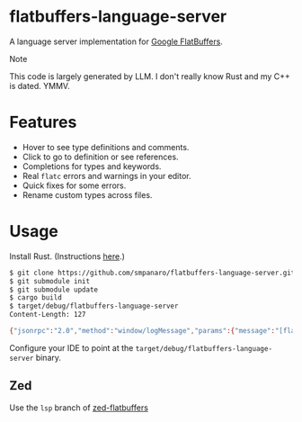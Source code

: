 # flatbuffers-language-server

A language server implementation for [Google FlatBuffers](https://flatbuffers.dev).

> [!NOTE]
> This code is largely generated by LLM. I don't really know Rust and my C++ is dated. YMMV.

# Features

- Hover to see type definitions and comments.
- Click to go to definition or see references.
- Completions for types and keywords.
- Real `flatc` errors and warnings in your editor.
- Quick fixes for some errors.
- Rename custom types across files.

# Usage

Install Rust. (Instructions [here](https://www.rust-lang.org/tools/install).)

```sh
$ git clone https://github.com/smpanaro/flatbuffers-language-server.git
$ git submodule init
$ git submodule update
$ cargo build
$ target/debug/flatbuffers-language-server
Content-Length: 127

{"jsonrpc":"2.0","method":"window/logMessage","params":{"message":"[flatbuffers_language_server] Starting server...","type":3}}
```

Configure your IDE to point at the `target/debug/flatbuffers-language-server` binary.

## Zed
Use the `lsp` branch of [zed-flatbuffers](https://github.com/smpanaro/zed-flatbuffers/tree/lsp)
